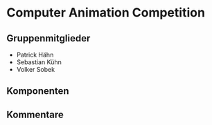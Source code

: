# Computer Animation Competition

## Gruppenmitglieder

- Patrick Hähn
- Sebastian Kühn
- Volker Sobek

## Komponenten

## Kommentare